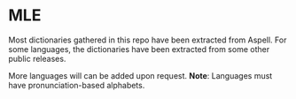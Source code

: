 # MLE
Most dictionaries gathered in this repo have been extracted from Aspell. For some languages, the dictionaries have been extracted from some other public releases.

More languages will can be added upon request.
**Note**: Languages must have pronunciation-based alphabets.

